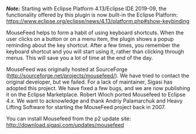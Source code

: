 ***Note:*** Starting with Eclipse Platform 4.13/Eclipse IDE 2019-09, the functionality offered by this plugin is now built-in the Eclipse Platform: https://www.eclipse.org/eclipse/news/4.13/platform.php#show-keybinding

MouseFeed helps to form a habit of using keyboard shortcuts. When the user clicks on a button or on a menu item, the plugin shows a popup reminding about the key shortcut. After a few times, you remember the keyboard shortcut and you will start using it, rather than clicking through menus. This will save you a lot of time at the end of the day.

MouseFeed was originally hosted at SourceForge (http://sourceforge.net/projects/mousefeed/). We have tried to contact the original developer, but we failed.
For a lack of maintainer, Sigasi has adopted this project. We have fixed a few bugs, and we are now publishing it on the Eclipse Marketplace. Robert Wloch ported Mousefeed to Eclipse 4.x.
We want to acknowledge and thank Andriy Palamarchuk and Heavy Lifting Software for starting the MouseFeed project back in 2007.

You can install Mousefeed from the p2 update site: http://download.sigasi.com/updates/mousefeed

